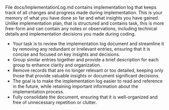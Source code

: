File docs/ImplementationLog.md contains implementation log that keeps track of all changes and progress made during implementation. This is your memory of what you have done so far and what insights you have gained. Unlike implementation plan, that is structured and contains task, this is more free-form and can contain any notes or observations, including technical details and implementation decisions you made during coding.

- Your task is to review the implementation log document and streamline it by removing any redundant or irrelevant entries, ensuring that it is concise and focused on key insights and decisions.
- Group similar entries together and provide a brief description for each group to enhance clarity and organization.
- Remove records that are no longer relevant or too detailed, keeping only those that provide valuable insights or document significant decisions.
- The goal is to make the implementation log easier to read and reference in the future, while retaining important information about the implementation process.
- Fully consolidate the document, ensuring that it is well-organized and free of unnecessary repetition or clutter.